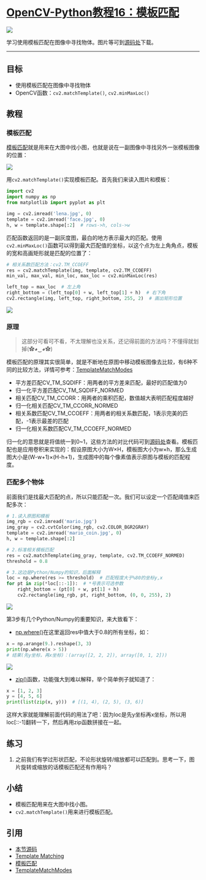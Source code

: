 # [OpenCV-Python教程16：模板匹配](http://ex2tron.wang/opencv-python-template-matching/)

![](http://blog.codec.wang/cv2_understand_template_matching.jpg)

学习使用模板匹配在图像中寻找物体。<!-- more -->图片等可到[源码处](#引用)下载。

------

## 目标

- 使用模板匹配在图像中寻找物体
- OpenCV函数：`cv2.matchTemplate()`, `cv2.minMaxLoc()`

## 教程

### 模板匹配

[模板匹配](https://baike.baidu.com/item/模板匹配)就是用来在大图中找小图，也就是说在一副图像中寻找另外一张模板图像的位置：

![](http://blog.codec.wang/cv2_understand_template_matching.jpg)

用`cv2.matchTemplate()`实现模板匹配。首先我们来读入图片和模板：

```python
import cv2
import numpy as np
from matplotlib import pyplot as plt

img = cv2.imread('lena.jpg', 0)
template = cv2.imread('face.jpg', 0)
h, w = template.shape[:2]  # rows->h, cols->w
```

匹配函数返回的是一副灰度图，最白的地方表示最大的匹配。使用`cv2.minMaxLoc()`函数可以得到最大匹配值的坐标，以这个点为左上角角点，模板的宽和高画矩形就是匹配的位置了：

```python
# 相关系数匹配方法：cv2.TM_CCOEFF
res = cv2.matchTemplate(img, template, cv2.TM_CCOEFF)
min_val, max_val, min_loc, max_loc = cv2.minMaxLoc(res)

left_top = max_loc  # 左上角
right_bottom = (left_top[0] + w, left_top[1] + h)  # 右下角
cv2.rectangle(img, left_top, right_bottom, 255, 2)  # 画出矩形位置
```

![](http://blog.codec.wang/cv2_ccoeff_matching_template.jpg)

### 原理

> 这部分可看可不看，不太理解也没关系，还记得前面的方法吗？不懂得就划掉(✿◕‿◕✿)

模板匹配的原理其实很简单，就是不断地在原图中移动模板图像去比较，有6种不同的比较方法，详情可参考：[TemplateMatchModes](https://docs.opencv.org/3.3.1/df/dfb/group__imgproc__object.html#ga3a7850640f1fe1f58fe91a2d7583695d)

- 平方差匹配CV_TM_SQDIFF：用两者的平方差来匹配，最好的匹配值为0
- 归一化平方差匹配CV_TM_SQDIFF_NORMED
- 相关匹配CV_TM_CCORR：用两者的乘积匹配，数值越大表明匹配程度越好
- 归一化相关匹配CV_TM_CCORR_NORMED
- 相关系数匹配CV_TM_CCOEFF：用两者的相关系数匹配，1表示完美的匹配，-1表示最差的匹配
- 归一化相关系数匹配CV_TM_CCOEFF_NORMED

归一化的意思就是将值统一到0~1，这些方法的对比代码可到[源码处](#引用)查看。模板匹配也是应用卷积来实现的：假设原图大小为W×H，模板图大小为w×h，那么生成图大小是(W-w+1)×(H-h+1)，生成图中的每个像素值表示原图与模板的匹配程度。

### 匹配多个物体

前面我们是找最大匹配的点，所以只能匹配一次。我们可以设定一个匹配阈值来匹配多次：

```python
# 1.读入原图和模板
img_rgb = cv2.imread('mario.jpg')
img_gray = cv2.cvtColor(img_rgb, cv2.COLOR_BGR2GRAY)
template = cv2.imread('mario_coin.jpg', 0)
h, w = template.shape[:2]

# 2.标准相关模板匹配
res = cv2.matchTemplate(img_gray, template, cv2.TM_CCOEFF_NORMED)
threshold = 0.8 

# 3.这边是Python/Numpy的知识，后面解释
loc = np.where(res >= threshold)  # 匹配程度大于%80的坐标y,x
for pt in zip(*loc[::-1]):  # *号表示可选参数
    right_bottom = (pt[0] + w, pt[1] + h)
    cv2.rectangle(img_rgb, pt, right_bottom, (0, 0, 255), 2)
```

![](http://blog.codec.wang/cv2_template_matching_multi.jpg)

第3步有几个Python/Numpy的重要知识，来大致看下：

- [np.where()](https://docs.scipy.org/doc/numpy/reference/generated/numpy.where.html)在这里返回res中值大于0.8的所有坐标，如：

```python
x = np.arange(9.).reshape(3, 3)
print(np.where(x > 5))
# 结果(先y坐标，再x坐标)：(array([2, 2, 2]), array([0, 1, 2]))
```

![](http://blog.codec.wang/cv2_np_where_function.jpg)

- [zip()](https://docs.python.org/3/library/functions.html#zip)函数，功能强大到难以解释，举个简单例子就知道了：

```python
x = [1, 2, 3]
y = [4, 5, 6]
print(list(zip(x, y)))  # [(1, 4), (2, 5), (3, 6)]
```

这样大家就能理解前面代码的用法了吧：因为loc是先y坐标再x坐标，所以用loc[::-1]翻转一下，然后再用zip函数拼接在一起。

## 练习

1. 之前我们有学过形状匹配，不论形状旋转/缩放都可以匹配到。思考一下，图片旋转或缩放的话模板匹配还有作用吗？

## 小结

- 模板匹配用来在大图中找小图。
- `cv2.matchTemplate()`用来进行模板匹配。

## 引用

- [本节源码](https://github.com/codecwang/OpenCV-Python-Tutorial/tree/master/16-Template-Matching)
- [Template Matching](http://opencv-python-tutroals.readthedocs.io/en/latest/py_tutorials/py_imgproc/py_template_matching/py_template_matching.html)
- [模板匹配](http://www.opencv.org.cn/opencvdoc/2.3.2/html/doc/tutorials/imgproc/histograms/template_matching/template_matching.html#template-matching)
- [TemplateMatchModes](https://docs.opencv.org/3.3.1/df/dfb/group__imgproc__object.html#ga3a7850640f1fe1f58fe91a2d7583695d)
